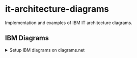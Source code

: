 # it-architecture-diagrams
Implementation and examples of IBM IT architecture diagrams.

## IBM Diagrams

<details><summary>Setup IBM diagrams on diagrams.net</summary>
<p>
To access and start the latest IBM2 pre-release application binrary for Mac:
 
1. Download the [zip](https://github.com/IBM/it-architecture-diagrams/releases).
2. Extract and open the application binary. 
3. When you run the first time Mac will ask about security:
    * Go to **System Preferences**.
    * Select **Security & Privacy**.
    * Click on **Open Anyway** for this app.
4. After opening the application binary click on "+ More Shapes" in the bottom left panel.
5. Select IBM and click Apply to finish.
    * IBM Icons (active icons)
    * IBM Shapes (basic shapes)
    * IBM Cloud (cloud shapes)
    * IBM Core (core shapes)
    * IBM Industry (industry shapes)
    * IBM Helpers (helper sets)
    * IBM Starters (starter sets)
</details>

